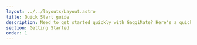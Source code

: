 ```yaml
---
layout: ../../layouts/Layout.astro
title: Quick Start guide
description: Need to get started quickly with GaggiMate? Here's a quick version of how it all works.
section: Getting Started
order: 1
---
```

